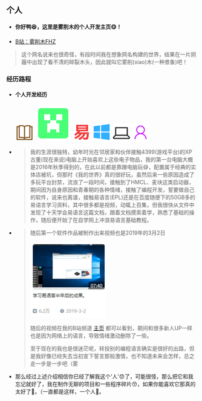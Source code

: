 ## 个人

* #### 你好鸭😆，这里是雾削木的个人开发主页😋！

*   [B站：雾削木FHZ](https://space.bilibili.com/323611141)

  >这个网名说来也很奇怪，有段时间我在想象网名构建的世界，结果在一片阴霾中出现了看不清的碎裂木头，因此就叫它雾削(xiao)木(一种景象)吧！

### 经历路程

* #### 个人开发经历

  ![book](img/book.png) ![MC](img/mc_cr.svg)  ![epl](img/e.png) ![Window](img/window.png) ![pc](img/pc.png) ![people](img/people.png)

* >  我的生涯很独特，幼年时光在邻居家和伙伴接触4399(游戏平台)的XP古董(现在来说)电脑上开始喜欢上这些电子物品，我的第一台电脑大概是2016年秋季得到的，在此以前都是靠蹭电脑玩😅，配置属于经典的实体店被坑，但那时《我的世界》真的很好玩，虽然后来一些原因造成了多玩平台封禁，流浪了一段时间，接触到了HMCL、麦块这类启动器，期间因为自身原因和青春期的各种情绪，接触了编程开发，誓要做自己的软件，说来也离谱，接触易语言(EPL)还是在百度随便下的50GB多的易语言学习资料，其中很多都是视频，动辄上百集，但我很快从文件中发现了十天学会易语言这篇文档，跟着文档摸索着学，熟悉了基础的操作，随后便开始了在自学网上冲浪易语言基础教程。

* >随后第一个软件作品被制作出来视频也是2019年的3月2日
  >
  >![Hems X 虚拟桌面模拟程序](img/img1.png)
  >
  >随后的视频在我的B站频道 [主页](https://space.bilibili.com/323611141) 都可以看到，期间和很多新人UP一样也是因为网络上的语言，导致情绪激动删除了一些。
  >
  >至于现在的我也是很迷茫呢，转投别的编程语言确实是很好的出路，但是我好像已经失去当初宣下誓言那般激情，也不知道未来会怎样，总之走一步是一步吧（雾

* 那么经过上述介绍相信你已经了解我这个'人'😞了，可能很怪，那么把它和我忘记就好了，我在制作无聊的项目和一些程序碎片😙，如果你能喜欢它那真的太好了🤣。（一直都是这样，一个人🤗。